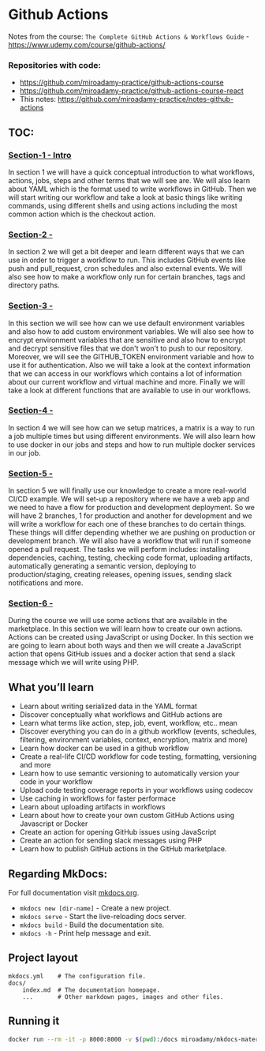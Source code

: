 # Github Actions

Notes from the course: `The Complete GitHub Actions & Workflows Guide` - https://www.udemy.com/course/github-actions/
### Repositories with code: 

* <https://github.com/miroadamy-practice/github-actions-course>
* <https://github.com/miroadamy-practice/github-actions-course-react>
* This notes: <https://github.com/miroadamy-practice/notes-github-actions>

## TOC:

### [Section-1 - Intro](./section-01.md)

In section 1 we will have a quick conceptual introduction to what workflows, actions, jobs, steps and other terms that we will see are. We will also learn about YAML which is the format used to write workflows in GitHub. Then we will start writing our workflow and take a look at basic things like writing commands, using different shells and using actions including the most common action which is the checkout action.

### [Section-2 - ](./section-02.md)


In section 2 we will get a bit deeper and learn different ways that we can use in order to trigger a workflow to run. This includes GitHub events like push and pull_request, cron schedules and also external events. We will also see how to make a workflow only run for certain branches, tags and directory paths.

### [Section-3 - ](./section-03.md)


In this section we will see how can we use default environment variables and also how to add custom environment variables. We will also see how to encrypt environment variables that are sensitive and also how to encrypt and decrypt sensitive files that we don't won't to push to our repository. Moreover, we will see the GITHUB_TOKEN environment variable and how to use it for authentication. Also we will take a look at the context information that we can access in our workflows which contains a lot of information about our current workflow and virtual machine and more. Finally we will take a look at different functions that are available to use in our workflows.

### [Section-4 - ](./section-04.md)

In section 4 we will see how can we setup matrices, a matrix is a way to run a job multiple times but using different environments. We will also learn how to use docker in our jobs and steps and how to run multiple docker services in our job.

### [Section-5 - ](./section-05.md)

In section 5 we will finally use our knowledge to create a more real-world CI/CD example. We will set-up a repository where we have a web app and we need to have a flow for production and development deployment. So we will have 2 branches, 1 for production and another for development and we will write a workflow for each one of these branches to do certain things. These things will differ depending whether we are pushing on production or development branch. We will also have a workflow that will run if someone opened a pull request. The tasks we will perform includes: installing dependencies, caching, testing, checking code format, uploading artifacts, automatically generating a semantic version, deploying to production/staging, creating releases, opening issues, sending slack notifications and more.

### [Section-6 - ](./section-06.md)

During the course we will use some actions that are available in the marketplace. In this section we will learn how to create our own actions. Actions can be created using JavaScript or using Docker. In this section we are going to learn about both ways and then we will create a JavaScript action that opens GitHub issues and a docker action that send a slack message which we will write using PHP.



## What you’ll learn

* Learn about writing serialized data in the YAML format
* Discover conceptually what workflows and GitHub actions are
* Learn what terms like action, step, job, event, workflow, etc.. mean
* Discover everything you can do in a github workflow (events, schedules, filtering, environment variables, context, encryption, matrix and more)
* Learn how docker can be used in a github workflow
* Create a real-life CI/CD workflow for code testing, formatting, versioning and more
* Learn how to use semantic versioning to automatically version your code in your workflow
* Upload code testing coverage reports in your workflows using codecov
* Use caching in workflows for faster performace
* Learn about uploading artifacts in workflows
* Learn about how to create your own custom GitHub Actions using Javascript or Docker
* Create an action for opening GitHub issues using JavaScript
* Create an action for sending slack messages using PHP
* Learn how to publish GitHub actions in the GitHub marketplace.



## Regarding MkDocs:

For full documentation visit [mkdocs.org](https://www.mkdocs.org).


* `mkdocs new [dir-name]` - Create a new project.
* `mkdocs serve` - Start the live-reloading docs server.
* `mkdocs build` - Build the documentation site.
* `mkdocs -h` - Print help message and exit.

## Project layout

    mkdocs.yml    # The configuration file.
    docs/
        index.md  # The documentation homepage.
        ...       # Other markdown pages, images and other files.

## Running it

```bash
docker run --rm -it -p 8000:8000 -v $(pwd):/docs miroadamy/mkdocs-material
```
